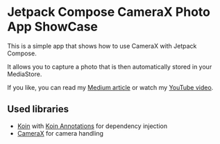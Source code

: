 # Jetpack Compose CameraX Photo App ShowCase

This is a simple app that shows how to use CameraX with Jetpack Compose.

It allows you to capture a photo that is then automatically stored in your MediaStore.

If you like, you can read my [Medium article](https://medium.com/tech-takeaways/how-to-use-camerax-with-android-jetpack-compose-38a236e209a3) or watch my [YouTube video](https://www.youtube.com/watch?v=pPVZambOuG8).

## Used libraries

- [Koin](https://insert-koin.io/docs/setup/koin) with [Koin Annotations](https://insert-koin.io/docs/setup/annotations/) for dependency injection
- [CameraX](https://developer.android.com/training/camerax) for camera handling
